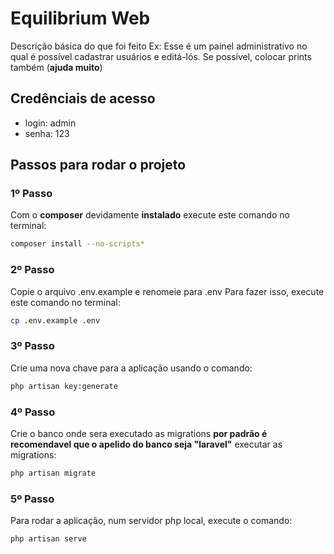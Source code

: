 # Equilibrium Web

Descrição básica do que foi feito
Ex:
Esse é um painel administrativo no qual é possível cadastrar usuários e editá-lós.
Se possível, colocar prints também (**ajuda muito**)

## Credênciais de acesso
 * login: admin
 * senha: 123

## Passos para rodar o projeto
### 1º Passo

Com o **composer** devidamente **instalado**
execute este comando no terminal:
```bash
composer install --no-scripts* 
```

### 2º Passo
Copie o arquivo .env.example e renomeie para .env
Para fazer isso, execute este comando no terminal:
```bash
cp .env.example .env
```

### 3º Passo
Crie uma nova chave para a aplicação usando o comando:
```bash
php artisan key:generate
```

### 4º Passo
Crie o banco onde sera executado as migrations 
**por padrão é recomendavel que o apelido do banco seja "laravel"**
executar as migrations:
```bash
php artisan migrate
```

### 5º Passo
Para rodar a aplicação, num servidor php local, execute o comando:
```bash
php artisan serve
```

